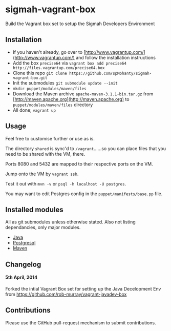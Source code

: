 sigmah-vagrant-box
================

Build the Vagrant box set to setup the Sigmah Developers Environment

## Installation

* If you haven't already, go over to [http://www.vagrantup.com/](http://www.vagrantup.com/) and follow the installation instructions
* Add the box `precise64` via `vagrant box add precise64 http://files.vagrantup.com/precise64.box`
* Clone this repo `git clone https://github.com/spMohanty/sigmah-vagrant-box.git`
* Init the submodules `git submodule update --init`
* `mkdir puppet/modules/maven/files`
* Download the Maven archive `apache-maven-3.1.1-bin.tar.gz` from [http://maven.apache.org](http://maven.apache.org) to `puppet/modules/maven/files` directory
* All done; `vagrant up`

## Usage

Feel free to customise further or use as is.

The directory `shared` is sync'd to `/vagrant`......so you can place files that you need to be shared with the VM, there.

Ports 8080 and 5432 are mapped to their respective ports on the VM.

Jump onto the VM by `vagrant ssh`.

Test it out with `mvn -v` or `psql -h localhost -U postgres`.

You may want to edit Postgres config in the `puppet/manifests/base.pp` file.


## Installed modules

All as git submodules unless otherwise stated. Also not listing dependancies, only major modules.

* [Java](https://github.com/puppetlabs/puppetlabs-java)
* [Postgresql](https://github.com/puppetlabs/puppet-postgresql)
* [Maven](https://github.com/7terminals/puppet-maven)

## Changelog

#### 5th April, 2014
Forked the intial Vagrant Box set for setting up the Java Decelopment Env from https://github.com/rob-murray/vagrant-javadev-box


## Contributions

Please use the GitHub pull-request mechanism to submit contributions.
